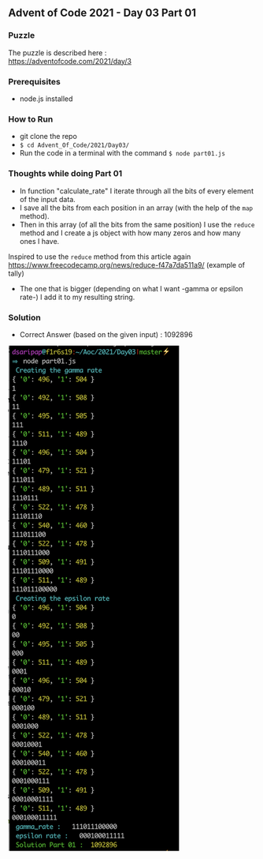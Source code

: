 ## Advent of Code 2021 - Day 03 Part 01

### Puzzle
The puzzle is described here :  
https://adventofcode.com/2021/day/3

### Prerequisites
- node.js installed

### How to Run
- git clone the repo 
- ```$ cd Advent_Of_Code/2021/Day03/```
- Run the code in a terminal with the command ```$ node part01.js```

### Thoughts while doing Part 01
- In function "calculate_rate" I iterate through all the bits of every element of the input data. 
- I save all the bits from each position in an array (with the help of the ```map``` method).
- Then in this array (of all the bits from the same position) I use the ```reduce``` method 
and I create a js object with how many zeros and how many ones I have.

Inspired to use the ```reduce``` method from this article again 
https://www.freecodecamp.org/news/reduce-f47a7da511a9/ 
(example of tally)
- The one that is bigger (depending on what I want -gamma or epsilon rate-) I add it to my resulting string.

### Solution
- Correct Answer (based on the given input) : 1092896

![Aoc Part 01 - Day 3 - 2021](../../images/2021/day03_part01.png "Aoc Part 01 - Day 3 - 2021")
